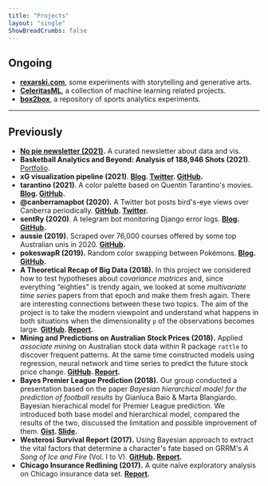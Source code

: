 ```yaml
---
title: "Projects"
layout: "single"
ShowBreadCrumbs: false
---
```


## Ongoing

- **[rexarski.com](https://rexarski.com)**, some experiments with storytelling and generative arts.
- **[CeleritasML](https://celeritasml.netlify.app/)**, a collection of machine learning related projects.
- **[box2box](https://github.com/rexarski/box2box)**, a repository of sports analytics experiments.

<!-- ![img](/box2box.png) -->
<!-- ![name](/box2box.png#center) -->

<!-- {{< figure align=center src="/box2box.png" width=70% >}} -->

***

## Previously

- **[No pie newsletter (2021)](/nopie/).** A curated newsletter about data and vis.
- **Basketball Analytics and Beyond: Analysis of 188,946 Shots (2021)**. [Portfolio](https://rexarski.github.io/rqiu.georgetown.domains/).
- **xG visualization pipeline (2021)**. **[Blog](/posts/2021-04-07-visualize-xg/). [Twitter](https://twitter.com/rexarski/status/1377860255271428097?s=20). [GitHub](https://github.com/rexarski/box2box/tree/main/match-analysis).**
- **tarantino (2021)**. A color palette based on Quentin Tarantino's movies. **[Blog](/posts/2021-01-26-tarantino/). [GitHub](https://github.com/rexarski/tarantino).**
- **@canberramapbot (2020).** A Twitter bot posts bird's-eye views over Canberra periodically. **[GitHub](https://github.com/rexarski/canberramapbot). [Twitter](https://twitter.com/canberramapbot).**
- **sentRy (2020)**. A telegram bot monitoring Django error logs. **[Blog](/posts/2020-02-14-sentry/). [GitHub](https://github.com/rexarski/sentRy).**
- **aussie (2019).** Scraped over 76,000 courses offered by some top Australian unis in 2020. **[GitHub](https://github.com/rexarski/aussie).**
- **pokeswapR (2019).** Random color swapping between Pokémons. **[Blog](/posts/2019-04-17-pokemon-recoloring/). [GitHub](https://github.com/rexarski/pokeswapR).**
- **A Theoretical Recap of Big Data (2018).** In this project we considered how to test hypotheses about *covariance matrices* and, since everything “eighties” is trendy again, we looked at some *multivariate time series* papers from that epoch and make them fresh again. There are interesting connections between these two topics. The aim of the project is to take the modern viewpoint and understand what happens in both situations when the dimensionality `p` of the observations becomes large. **[GitHub](https://github.com/rexarski/stat7017-big-data/). [Report](https://github.com/rexarski/interesting-retrospectives/blob/master/static/pdf/big-data-theory.pdf).**
- **Mining and Predictions on Australian Stock Prices (2018).** Applied *associate mining* on Australian stock data within R package `rattle` to discover frequent patterns. At the same time constructed models using regression, neural network and time series to predict the future stock price change. **[GitHub](https://github.com/rexarski/australian-stock-prediction). [Report](https://github.com/rexarski/interesting-retrospectives/blob/master/static/pdf/australian-stock.pdf).**
- **Bayes Premier League Prediction (2018).** Our group conducted a presentation based on the paper _Bayesian hierarchical model for the prediction of football results_ by Gianluca Baio & Marta Blangiardo. Bayesian hierachical model for Premier League prediction. We introduced both base model and hierarchical model, compared the results of the two, discussed the limitation and possible improvement of them. **[Gist](https://gist.github.com/rexarski/ae8de96de8f9fa1ccf8677e4f71d662a). [Slide](https://github.com/rexarski/interesting-retrospectives/blob/master/static/pdf/bayes-football-prediction.pdf).**
- **Westerosi Survival Report (2017).** Using Bayesian approach to extract the vital factors that determine a character's fate based on GRRM's _A Song of Ice and Fire_ (Vol. I to V). **[GitHub](https://github.com/rexarski/westerosi-survival). [Report](https://github.com/rexarski/interesting-retrospectives/blob/master/static/pdf/westerosi-report.pdf).**
- **Chicago Insurance Redlining (2017).** A quite naïve exploratory analysis on Chicago insurance data set. **[Report](https://github.com/rexarski/interesting-retrospectives/blob/master/static/pdf/redlining.pdf).**
